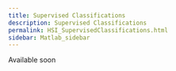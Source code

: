 ```yaml
---
title: Supervised Classifications
description: Supervised Classifications
permalink: HSI_SupervisedClassifications.html
sidebar: Matlab_sidebar
---
```


Available soon